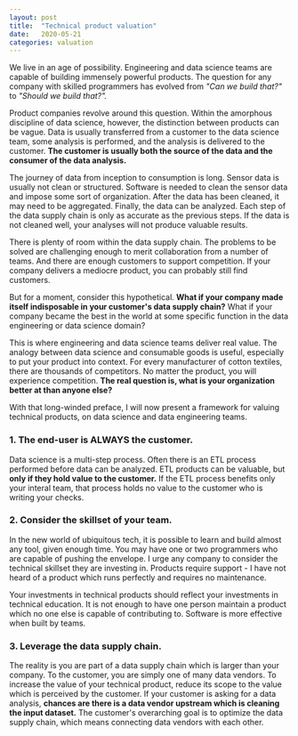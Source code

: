 ```yaml
---
layout: post
title:  "Technical product valuation"
date:   2020-05-21
categories: valuation
---
```

We live in an age of possibility. Engineering and data science teams are capable of building immensely powerful products. The question for any company with skilled programmers has evolved from *"Can we build that?"* to *"Should we build that?".*

Product companies revolve around this question. Within the amorphous discipline of data science, however, the distinction between products can be vague. Data is usually transferred from a customer to the data science team, some analysis is performed, and the analysis is delivered to the customer. **The customer is usually both the source of the data and the consumer of the data analysis.**

The journey of data from inception to consumption is long. Sensor data is usually not clean or structured. Software is needed to clean the sensor data and impose some sort of organization. After the data has been cleaned, it may need to be aggregated. Finally, the data can be analyzed. Each step of the data supply chain is only as accurate as the previous steps. If the data is not cleaned well, your analyses will not produce valuable results.

There is plenty of room within the data supply chain. The problems to be solved are challenging enough to merit collaboration from a number of teams. And there are enough customers to support competition. If your company delivers a mediocre product, you can probably still find customers.

But for a moment, consider this hypothetical. **What if your company made itself indisposable in your customer's data supply chain?** What if your company became the best in the world at some specific function in the data engineering or data science domain?

This is where engineering and data science teams deliver real value. The analogy between data science and consumable goods is useful, especially to put your product into context. For every manufacturer of cotton textiles, there are thousands of competitors. No matter the product, you will experience competition. **The real question is, what is your organization better at than anyone else?**

With that long-winded preface, I will now present a framework for valuing technical products, on data science and data engineering teams.

### 1. The end-user is ALWAYS the customer.

Data science is a multi-step process. Often there is an ETL process performed before data can be analyzed. ETL products can be valuable, but **only if they hold value to the customer.** If the ETL process benefits only your interal team, that process holds no value to the customer who is writing your checks.

### 2. Consider the skillset of your team.

In the new world of ubiquitous tech, it is possible to learn and build almost any tool, given enough time. You may have one or two programmers who are capable of pushing the envelope. I urge any company to consider the technical skillset they are investing in. Products require support - I have not heard of a product which runs perfectly and requires no maintenance.

Your investments in technical products should reflect your investments in technical education. It is not enough to have one person maintain a product which no one else is capable of contributing to. Software is more effective when built by teams.

### 3. Leverage the data supply chain.

The reality is you are part of a data supply chain which is larger than your company. To the customer, you are simply one of many data vendors. To increase the value of your technical product, reduce its scope to the value which is perceived by the customer. If your customer is asking for a data analysis, **chances are there is a data vendor upstream which is cleaning the input dataset.** The customer's overarching goal is to optimize the data supply chain, which means connecting data vendors with each other.